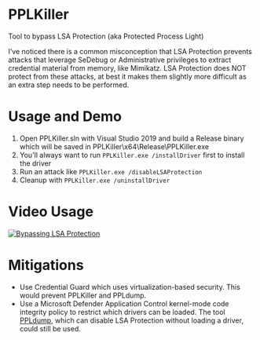 # PPLKiller
Tool to bypass LSA Protection (aka Protected Process Light)

I’ve noticed there is a common misconception that LSA Protection prevents attacks that leverage SeDebug or Administrative privileges to extract credential material from memory, like Mimikatz. LSA Protection does NOT protect from these attacks, at best it makes them slightly more difficult as an extra step needs to be performed.

# Usage and Demo
1. Open PPLKiller.sln with Visual Studio 2019 and build a Release binary which will be saved in PPLKiller\x64\Release\PPLKiller.exe
2. You'll always want to run `PPLKiller.exe /installDriver` first to install the driver
3. Run an attack like `PPLKiller.exe /disableLSAProtection` 
4. Cleanup with `PPLKiller.exe /uninstallDriver`

# Video Usage
[![Bypassing LSA Protection](http://img.youtube.com/vi/w2_KqnhgN94/0.jpg)](http://www.youtube.com/watch?v=w2_KqnhgN94 "Bypassing LSA Protection")

# Mitigations
- Use Credential Guard which uses virtualization-based security. This would prevent PPLKiller and PPLdump.
- Use a Microsoft Defender Application Control kernel-mode code integrity policy to restrict which drivers can be loaded. The tool [PPLdump](https://github.com/itm4n/PPLdump), which can disable LSA Protection without loading a driver, could still be used.
